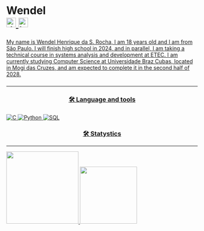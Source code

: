
###

<h1 align="leftr">Wendel<br>

<div align="left">
  <a href="https://www.linkedin.com/in/wendel-henrique-5a5274358/"><img src="https://img.shields.io/static/v1?message=LinkedIn&logo=linkedin&label=&color=0077B5&logoColor=white&labelColor=&style=for-the-badge" height="25" alt="linkedin logo"  />
  <a href="https://www.instagram.com/wendel_hk/"><img src="https://img.shields.io/static/v1?message=Instagram&logo=instagram&label=&color=E4405F&logoColor=white&labelColor=&style=for-the-badge" height="25" alt="instagram logo"  />
</div>
</h1>
    
###

<p1 align="left">My name is Wendel Henrique da S. Rocha, I am 18 years old and I am from São Paulo. I will finish high school in 2024, and in parallel, I am taking a technical course in systems analysis and development at ETEC. I am currently studying Computer Science at Universidade Braz Cubas, located in Mogi das Cruzes, and am expected to complete it in the second half of 2028.<br>
</p1>

###
---

<h3 align="center">🛠 Language and tools</h3>

###
  ![C](https://img.icons8.com/fluency/48/000000/c-programming.png)
  ![Python](https://img.icons8.com/fluency/48/000000/python.png)
  ![SQL](https://img.icons8.com/fluency/48/000000/database.png)
###


<h3 align="center">🛠 Statystics </h3>

---

<a href="https://github.com/anuraghazra/github-readme-stats">
  <img height=190 src="https://github-readme-stats.vercel.app/api?username=wendel1&theme=radical&rank_icon=github" />
</a>
<a href="https://github.com/anuraghazra/convoychat">
  <img height=150 src="https://github-readme-stats.vercel.app/api/top-langs?username=wendel1&langs_count=8&theme=radical" />
</a>


###
